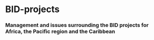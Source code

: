# BID-projects
### Management and issues surrounding the BID projects for Africa, the Pacific region and the Caribbean

